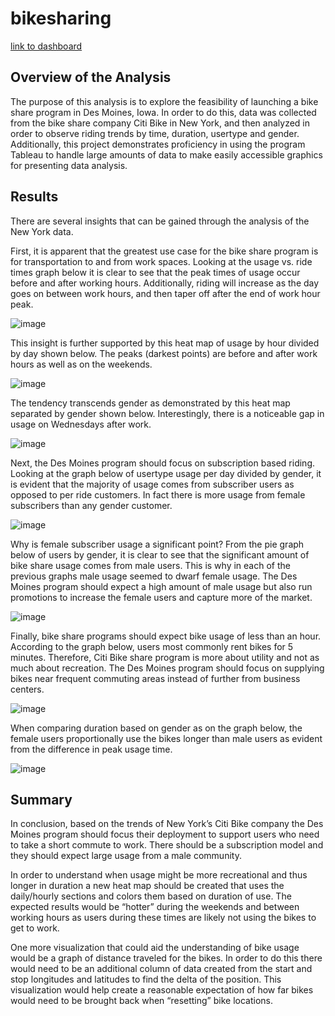 # bikesharing

[link to dashboard](https://public.tableau.com/views/Mod14Challenge_16619965981730/NYCCitiBike?:language=en-US&publish=yes&:display_count=n&:origin=viz_share_link)

## Overview of the Analysis

The purpose of this analysis is to explore the feasibility of launching a bike share program in Des Moines, Iowa. In order to do this, data was collected from the bike share company Citi Bike in New York, and then analyzed in order to observe riding trends by time, duration, usertype and gender. Additionally, this project demonstrates proficiency in using the program Tableau to handle large amounts of data to make easily accessible graphics for presenting data analysis.

## Results

There are several insights that can be gained through the analysis of the New York data. 

First, it is apparent that the greatest use case for the bike share program is for transportation to and from work spaces. Looking at the usage vs. ride times graph below it is clear to see that the peak times of usage occur before and after working hours. Additionally, riding will increase as the day goes on between work hours, and then taper off after the end of work hour peak.

![image](https://user-images.githubusercontent.com/103979048/187833427-6d24e868-be39-4a4a-9f24-b5a50a228a33.png)

This insight is further supported by this heat map of usage by hour divided by day shown below. The peaks (darkest points) are before and after work hours as well as on the weekends.

![image](https://user-images.githubusercontent.com/103979048/187833465-f1b6de4a-f778-4f4f-8572-948d81b76107.png)

The tendency transcends gender as demonstrated by this heat map separated by gender shown below. Interestingly, there is a noticeable gap in usage on Wednesdays after work. 

![image](https://user-images.githubusercontent.com/103979048/187833502-d67dc7ac-e71e-4ab0-a43f-7ea7ca7a05b5.png)

Next, the Des Moines program should focus on subscription based riding. Looking at the graph below of usertype usage per day divided by gender, it is evident that the majority of usage comes from subscriber users as opposed to per ride customers. In fact there is more usage from female subscribers than any gender customer.

![image](https://user-images.githubusercontent.com/103979048/187833580-2ffd1409-fe09-4469-94c5-0678bda8dc63.png)

Why is female subscriber usage a significant point? From the pie graph below of users by gender, it is clear to see that the significant amount of bike share usage comes from male users. This is why in each of the previous graphs male usage seemed to dwarf female usage. The Des Moines program should expect a high amount of male usage but also run promotions to increase the female users and capture more of the market.

![image](https://user-images.githubusercontent.com/103979048/187833637-3735a4be-d4c7-47ff-a135-176ea574c2bc.png)

Finally, bike share programs should expect bike usage of less than an hour. According to the graph below, users most commonly rent bikes for 5 minutes. Therefore, Citi Bike share program is more about utility and not as much about recreation. The Des Moines program should focus on supplying bikes near frequent commuting areas instead of further from business centers.

![image](https://user-images.githubusercontent.com/103979048/187833718-20606939-d9ff-4b51-b412-72f444c04ebd.png)

When comparing duration based on gender as on the graph below, the female users proportionally use the bikes longer than male users as evident from the difference in peak usage time.

![image](https://user-images.githubusercontent.com/103979048/187833779-772c3f81-fc72-487f-8420-8edb82678dcb.png)



## Summary

In conclusion, based on the trends of New York’s Citi Bike company the Des Moines program should focus their deployment to support users who need to take a short commute to work. There should be a subscription model and they should expect large usage from a male community. 

In order to understand when usage might be more recreational and thus longer in duration a new heat map should be created that uses the daily/hourly sections and colors them based on duration of use. The expected results would be “hotter” during the weekends and between working hours as users during these times are likely not using the bikes to get to work.

One more visualization that could aid the understanding of bike usage would be a graph of distance traveled for the bikes. In order to do this there would need to be an additional column of data created from the start and stop longitudes and latitudes to find the delta of the position. This visualization would help create a reasonable expectation of how far bikes would need to be brought back when “resetting” bike locations.
